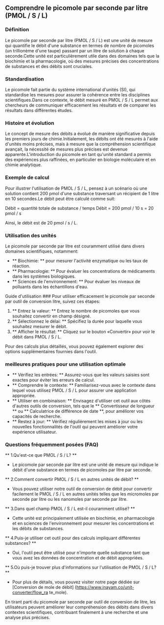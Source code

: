 ## Comprendre le picomole par seconde par litre (PMOL / S / L)

### Définition
Le picomole par seconde par litre (PMOL / S / L) est une unité de mesure qui quantifie le débit d'une substance en termes de nombre de picomoles (un trillionème d'une taupe) passant par un litre de solution à chaque seconde.Cette unité est particulièrement utile dans des domaines tels que la biochimie et la pharmacologie, où des mesures précises des concentrations de substances et des débits sont cruciales.

### Standardisation
Le picomole fait partie du système international d'unités (SI), qui standardise les mesures pour assurer la cohérence entre les disciplines scientifiques.Dans ce contexte, le débit mesuré en PMOL / S / L permet aux chercheurs de communiquer efficacement les résultats et de comparer les résultats dans différentes études.

### Histoire et évolution
Le concept de mesure des débits a évolué de manière significative depuis les premiers jours de chimie.Initialement, les débits ont été mesurés à l'aide d'unités moins précises, mais à mesure que la compréhension scientifique avançait, la nécessité de mesures plus précises est devenue apparente.L'introduction du picomole en tant qu'unité standard a permis des expériences plus raffinées, en particulier en biologie moléculaire et en chimie analytique.

### Exemple de calcul
Pour illustrer l'utilisation de PMOL / S / L, pensez à un scénario où une solution contient 200 pmol d'une substance traversant un récipient de 1 litre en 10 secondes.Le débit peut être calculé comme suit:

Débit = quantité totale de substance / temps
Débit = 200 pmol / 10 s = 20 pmol / s

Ainsi, le débit est de 20 pmol / s / L.

### Utilisation des unités
Le picomole par seconde par litre est couramment utilisé dans divers domaines scientifiques, notamment:
- ** Biochimie: ** pour mesurer l'activité enzymatique ou les taux de réaction.
- ** Pharmacologie: ** Pour évaluer les concentrations de médicaments dans les systèmes biologiques.
- ** Sciences de l'environnement: ** Pour évaluer les niveaux de polluants dans les échantillons d'eau.

Guide d'utilisation ###
Pour utiliser efficacement le picomole par seconde par outil de conversion litre, suivez ces étapes:
1. ** Entrez la valeur: ** Entrez le nombre de picomoles que vous souhaitez convertir en champ désigné.
2. ** Sélectionnez le délai: ** Spécifiez la durée pour laquelle vous souhaitez mesurer le débit.
3. ** Afficher le résultat: ** Cliquez sur le bouton «Convertir» pour voir le débit dans PMOL / S / L.

Pour des calculs plus détaillés, vous pouvez également explorer des options supplémentaires fournies dans l'outil.

### meilleures pratiques pour une utilisation optimale
- ** Vérifiez les entrées: ** Assurez-vous que les valeurs saisies sont exactes pour éviter les erreurs de calcul.
- ** Comprendre le contexte: ** Familiarisez-vous avec le contexte dans lequel vous utilisez PMOL / S / L pour assurer une application appropriée.
- ** Utiliser en combinaison: ** Envisagez d'utiliser cet outil aux côtés d'autres outils de conversion, tels que le ** Convertisseur de longueur ** ou ** Calculatrice de différence de date **, pour améliorer vos capacités de recherche.
- ** Restez à jour: ** Vérifiez régulièrement les mises à jour ou les nouvelles fonctionnalités de l'outil qui peuvent améliorer votre expérience utilisateur.

### Questions fréquemment posées (FAQ)

** 1.Qu'est-ce que PMOL / S / L? **
- Le picomole par seconde par litre est une unité de mesure qui indique le débit d'une substance en termes de picomoles par litre par seconde.

** 2.Comment convertir PMOL / S / L en autres unités de débit? **
- Vous pouvez utiliser notre outil de conversion de débit pour convertir facilement le PMOL / S / L en autres unités telles que les micromoles par seconde par litre ou les nanomoles par seconde par litre.

** 3.Dans quel champ PMOL / S / L est-il couramment utilisé? **
- Cette unité est principalement utilisée en biochimie, en pharmacologie et en sciences de l'environnement pour mesurer les concentrations et les débits de substances.

** 4.Puis-je utiliser cet outil pour des calculs impliquant différentes substances? **
- Oui, l'outil peut être utilisé pour n'importe quelle substance tant que vous avez les données de concentration et de débit appropriées.

** 5.Où puis-je trouver plus d'informations sur l'utilisation de PMOL / S / L? **
- Pour plus de détails, vous pouvez visiter notre page dédiée sur [Conversion de mole de débit] (https://www.inayam.co/unit-converter/flow_ra te_mole).

En tirant parti du picomole par seconde par outil de conversion de litre, les utilisateurs peuvent améliorer leur compréhension des débits dans divers contextes scientifiques, contribuant finalement à une recherche et une analyse plus précises.